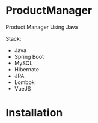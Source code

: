 # ProductManager
Product Manager Using Java

Stack:
- Java
- Spring Boot
- MySQL
- Hibernate
- JPA
- Lombok
- VueJS

# Installation
